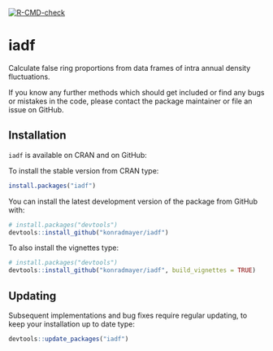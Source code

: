 
<!-- README.md is generated from README.Rmd. Please edit that file -->

<!-- badges: start -->

[![R-CMD-check](https://github.com/konradmayer/iadf/actions/workflows/R-CMD-check.yaml/badge.svg)](https://github.com/konradmayer/iadf/actions/workflows/R-CMD-check.yaml)
<!-- badges: end -->

# iadf

Calculate false ring proportions from data frames of intra annual
density fluctuations.

If you know any further methods which should get included or find any
bugs or mistakes in the code, please contact the package maintainer or
file an issue on GitHub.

## Installation

`iadf` is available on CRAN and on GitHub:

To install the stable version from CRAN type:

``` r
install.packages("iadf")
```

You can install the latest development version of the package from
GitHub with:

``` r
# install.packages("devtools")
devtools::install_github("konradmayer/iadf")
```

To also install the vignettes type:

``` r
# install.packages("devtools")
devtools::install_github("konradmayer/iadf", build_vignettes = TRUE)
```

## Updating

Subsequent implementations and bug fixes require regular updating, to
keep your installation up to date type:

``` r
devtools::update_packages("iadf")
```
